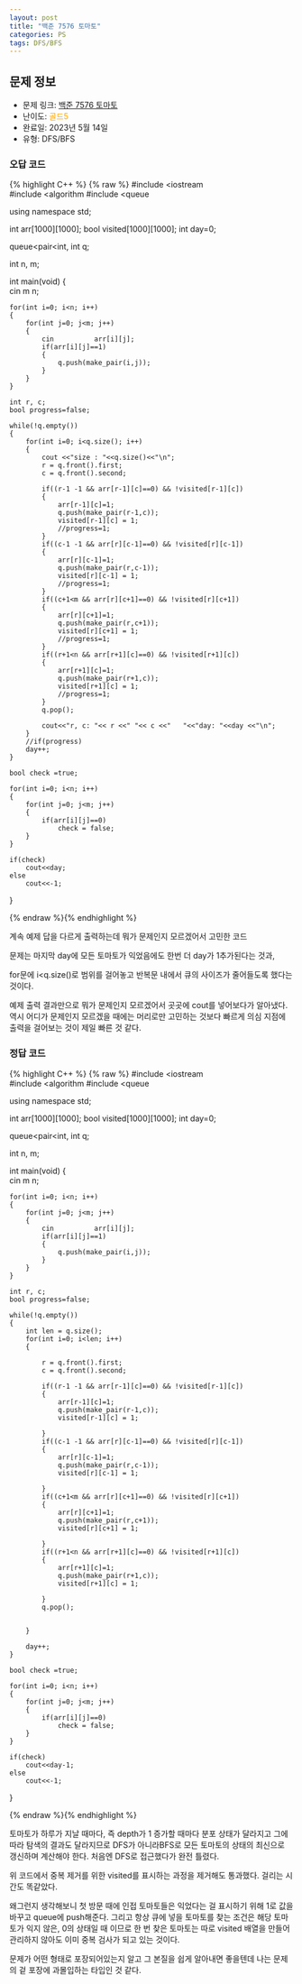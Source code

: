 ```yaml
---
layout: post
title: "백준 7576 토마토"
categories: PS
tags: DFS/BFS
---
```


## 문제 정보
- 문제 링크: [백준 7576 토마토](https://www.acmicpc.net/problem/7576)
- 난이도: <span style="color:#FFA500">골드5</span>
- 완료일: 2023년 5월 14일
- 유형: DFS/BFS

### 오답 코드

{% highlight C++ %} {% raw %}
#include <iostream	
#include <algorithm	
#include <queue	

using namespace std;

int arr[1000][1000];
bool visited[1000][1000];
int day=0;

queue<pair<int, int		 q;

int n, m;

int main(void)
{	
	cin 		 m 		 n;
	
	for(int i=0; i<n; i++)
	{
		for(int j=0; j<m; j++)
		{
			cin 		 arr[i][j];
			if(arr[i][j]==1)
			{
				q.push(make_pair(i,j));
			}
		}
	}
	
	int r, c;
	bool progress=false;
	
	while(!q.empty())
	{
		for(int i=0; i<q.size(); i++)
		{	
			cout <<"size : "<<q.size()<<"\n";
			r = q.front().first;
			c = q.front().second;
			
			if((r-1	-1 && arr[r-1][c]==0) && !visited[r-1][c])
			{
				arr[r-1][c]=1;
				q.push(make_pair(r-1,c));
				visited[r-1][c] = 1;
				//progress=1;
			}
			if((c-1	-1 && arr[r][c-1]==0) && !visited[r][c-1])
			{
				arr[r][c-1]=1;
				q.push(make_pair(r,c-1));	
				visited[r][c-1] = 1;
				//progress=1;
			}
			if((c+1<m && arr[r][c+1]==0) && !visited[r][c+1])
			{
				arr[r][c+1]=1;
				q.push(make_pair(r,c+1));
				visited[r][c+1] = 1;
				//progress=1;
			}
			if((r+1<n && arr[r+1][c]==0) && !visited[r+1][c])
			{
				arr[r+1][c]=1;	
				q.push(make_pair(r+1,c));
				visited[r+1][c] = 1;		
				//progress=1;
			}
			q.pop();
			
			cout<<"r, c: "<< r <<" "<< c <<"   "<<"day: "<<day <<"\n";
		}
		//if(progress)
		day++;
	}
	
	bool check =true;
	
	for(int i=0; i<n; i++)
	{
		for(int j=0; j<m; j++)
		{
			if(arr[i][j]==0)
				check = false;
		}
	}
	
	if(check)
		cout<<day;
	else
		cout<<-1;
}

{% endraw %}{% endhighlight %}

계속 예제 답을 다르게 출력하는데 뭐가 문제인지 모르겠어서 고민한 코드

문제는 마지막 day에 모든 토마토가 익었음에도 한번 더 day가 1추가된다는 것과,

for문에 i<q.size()로 범위를 걸어놓고 반복문 내에서 큐의 사이즈가 줄어들도록 했다는 것이다.

예제 출력 결과만으로 뭐가 문제인지 모르겠어서 곳곳에 cout를 넣어보다가 알아냈다. 역시 어디가 문제인지 모르겠을 때에는 머리로만 고민하는 것보다 빠르게 의심 지점에 출력을 걸어보는 것이 제일 빠른 것 같다.

### 정답 코드

{% highlight C++ %} {% raw %}
#include <iostream	
#include <algorithm	
#include <queue	

using namespace std;

int arr[1000][1000];
bool visited[1000][1000];
int day=0;

queue<pair<int, int		 q;

int n, m;

int main(void)
{	
	cin 		 m 		 n;
	
	for(int i=0; i<n; i++)
	{
		for(int j=0; j<m; j++)
		{
			cin 		 arr[i][j];
			if(arr[i][j]==1)
			{
				q.push(make_pair(i,j));
			}
		}
	}
	
	int r, c;
	bool progress=false;
	
	while(!q.empty())
	{
		int len = q.size();
		for(int i=0; i<len; i++)
		{	

			r = q.front().first;
			c = q.front().second;
			
			if((r-1	-1 && arr[r-1][c]==0) && !visited[r-1][c])
			{
				arr[r-1][c]=1;
				q.push(make_pair(r-1,c));
				visited[r-1][c] = 1;

			}
			if((c-1	-1 && arr[r][c-1]==0) && !visited[r][c-1])
			{
				arr[r][c-1]=1;
				q.push(make_pair(r,c-1));	
				visited[r][c-1] = 1;

			}
			if((c+1<m && arr[r][c+1]==0) && !visited[r][c+1])
			{
				arr[r][c+1]=1;
				q.push(make_pair(r,c+1));
				visited[r][c+1] = 1;

			}
			if((r+1<n && arr[r+1][c]==0) && !visited[r+1][c])
			{
				arr[r+1][c]=1;	
				q.push(make_pair(r+1,c));
				visited[r+1][c] = 1;		

			}
			q.pop();
			

		}

		day++;
	}
	
	bool check =true;
	
	for(int i=0; i<n; i++)
	{
		for(int j=0; j<m; j++)
		{
			if(arr[i][j]==0)
				check = false;
		}
	}
	
	if(check)
		cout<<day-1;
	else
		cout<<-1;
}

{% endraw %}{% endhighlight %}

토마토가 하루가 지날 때마다, 즉 depth가 1 증가할 때마다 분포 상태가 달라지고 그에 따라 탐색의 결과도 달라지므로 DFS가 아니라BFS로 모든 토마토의 상태의 최신으로 갱신하며 계산해야 한다. 처음엔 DFS로 접근했다가 완전 틀렸다. 

위 코드에서 중복 제거를 위한 visited를 표시하는 과정을 제거해도 통과했다. 걸리는 시간도 똑같았다.

왜그런지 생각해보니 첫 방문 때에 인접 토마토들은 익었다는 걸 표시하기 위해 1로 값을 바꾸고 queue에 push해준다. 그리고 항상 큐에 넣을 토마토를 찾는 조건은 해당 토마토가 익지 않은, 0의 상태일 때 이므로 한 번 찾은 토마토는 따로 visited 배열을 만들어 관리하지 않아도 이미 중복 검사가 되고 있는 것이다. 

문제가 어떤 형태로 포장되어있는지 알고 그 본질을 쉽게 알아내면 좋을텐데 나는 문제의 겉 포장에 과몰입하는 타입인 것 같다.
